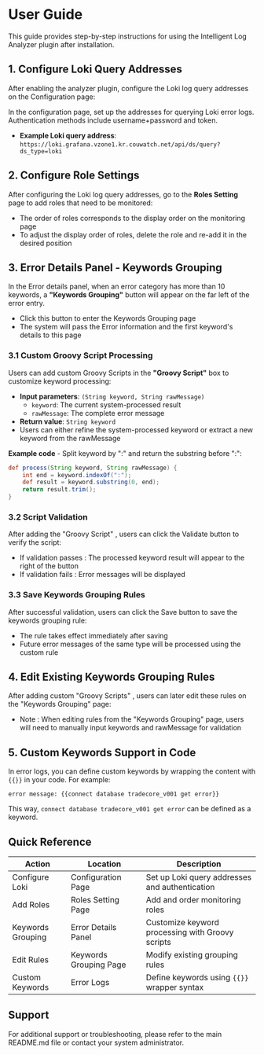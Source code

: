 # User Guide

This guide provides step-by-step instructions for using the Intelligent Log Analyzer plugin after installation.

## 1. Configure Loki Query Addresses

After enabling the analyzer plugin, configure the Loki log query addresses on the Configuration page:

In the configuration page, set up the addresses for querying Loki error logs. Authentication methods include username+password and token.

- **Example Loki query address**: `https://loki.grafana.vzone1.kr.couwatch.net/api/ds/query?ds_type=loki`

## 2. Configure Role Settings

After configuring the Loki log query addresses, go to the **Roles Setting** page to add roles that need to be monitored:

- The order of roles corresponds to the display order on the monitoring page
- To adjust the display order of roles, delete the role and re-add it in the desired position

## 3. Error Details Panel - Keywords Grouping

In the Error details panel, when an error category has more than 10 keywords, a **"Keywords Grouping"** button will appear on the far left of the error entry.

- Click this button to enter the Keywords Grouping page
- The system will pass the Error information and the first keyword's details to this page

### 3.1 Custom Groovy Script Processing

Users can add custom Groovy Scripts in the **"Groovy Script"** box to customize keyword processing:

- **Input parameters**: `(String keyword, String rawMessage)`
  - `keyword`: The current system-processed result
  - `rawMessage`: The complete error message
- **Return value**: `String keyword`
- Users can either refine the system-processed keyword or extract a new keyword from the rawMessage

**Example code** - Split keyword by ":" and return the substring before ":":

```groovy
def process(String keyword, String rawMessage) {
    int end = keyword.indexOf(":");
    def result = keyword.substring(0, end);
    return result.trim();
}
```

### 3.2 Script Validation
After adding the "Groovy Script" , users can click the Validate button to verify the script:

- If validation passes : The processed keyword result will appear to the right of the button
- If validation fails : Error messages will be displayed
### 3.3 Save Keywords Grouping Rules
After successful validation, users can click the Save button to save the keywords grouping rule:

- The rule takes effect immediately after saving
- Future error messages of the same type will be processed using the custom rule
## 4. Edit Existing Keywords Grouping Rules
After adding custom "Groovy Scripts" , users can later edit these rules on the "Keywords Grouping" page:

- Note : When editing rules from the "Keywords Grouping" page, users will need to manually input keywords and rawMessage for validation

## 5. Custom Keywords Support in Code

In error logs, you can define custom keywords by wrapping the content with `{{}}` in your code. For example:
```
error message: {{connect database tradecore_v001 get error}}
```
This way, `connect database tradecore_v001 get error` can be defined as a keyword.

## Quick Reference
| Action | Location | Description |
|--------|----------|-------------|
| Configure Loki | Configuration Page | Set up Loki query addresses and authentication |
| Add Roles | Roles Setting Page | Add and order monitoring roles |
| Keywords Grouping | Error Details Panel | Customize keyword processing with Groovy scripts |
| Edit Rules | Keywords Grouping Page | Modify existing grouping rules |
| Custom Keywords | Error Logs | Define keywords using `{{}}` wrapper syntax |

## Support
For additional support or troubleshooting, please refer to the main README.md file or contact your system administrator.